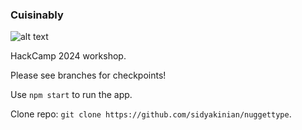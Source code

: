 ### Cuisinably

![alt text](.bear/bear-chef.png)

HackCamp 2024 workshop.

Please see branches for checkpoints!

Use `npm start` to run the app.

Clone repo: `git clone https://github.com/sidyakinian/nuggettype`.